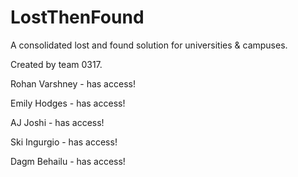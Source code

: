 # LostThenFound
A consolidated lost and found solution for universities &amp; campuses.

Created by team 0317.

Rohan Varshney - has access!

Emily Hodges - has access!

AJ Joshi - has access!

Ski Ingurgio - has access!

Dagm Behailu - has access!

